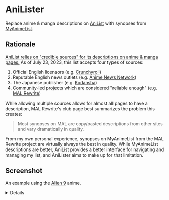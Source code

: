 # AniLister

Replace anime & manga descriptions on [AniList](https://anilist.co/) with synopses from [MyAnimeList](https://myanimelist.net/).

## Rationale

[AniList relies on "credible sources" for its descriptions on anime & manga pages.](https://submission-manual.anilist.co/Description-bd6471ad8eae4d5199c73aff773b8edd) As of July 23, 2023, this list accepts four types of sources:
1. Official English licensors (e.g. [Crunchyroll](http://crunchyroll.com/))
2. Reputable English news outlets (e.g. [Anime News Network](http://animenewsnetwork.com/))
3. The Japanese publisher (e.g. [Kodansha](https://kodansha.us/))
4. Community-led projects which are considered "reliable enough" (e.g. [MAL Rewrite](https://myanimelist.net/clubs.php?cid=6498))

While allowing multiple sources allows for almost all pages to have a description, MAL Rewrite's club page best summarizes the problem this creates:
> Most synopses on MAL are copy/pasted descriptions from other sites and vary dramatically in quality.

From my own personal experience, synopses on MyAnimeList from the MAL Rewrite project are virtually always the best in quality. While MyAnimeList descriptions are better, AniList provides a better interface for navigating and managing my list, and AniLister aims to make up for that limitation.

## Screenshot

An example using the [Alien 9](https://anilist.co/anime/1177/Alien-9) anime.

<details>
  <img src="Documentation/Example.png">
</details>
